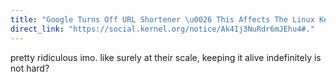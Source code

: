 ```yaml
---
title: "Google Turns Off URL Shortener \u0026 This Affects The Linux Kernel"
direct_link: "https://social.kernel.org/notice/Ak4Ij3NuRdr6mJEhu4#."
---
```


pretty ridiculous imo. like surely at their scale, keeping it alive indefinitely is not hard?